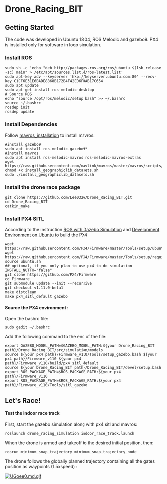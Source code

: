 # Drone_Racing_BIT

## Getting Started

The code was developed in Ubuntu 18.04, ROS Melodic and gazebo9.  PX4 is installed only for software in loop simulation. 

### Install ROS

```
sudo sh -c 'echo "deb http://packages.ros.org/ros/ubuntu $(lsb_release -sc) main" > /etc/apt/sources.list.d/ros-latest.list'
sudo apt-key adv --keyserver 'hkp://keyserver.ubuntu.com:80' --recv-key C1CF6E31E6BADE8868B172B4F42ED6FBAB17C654
sudo apt update
sudo apt-get install ros-melodic-desktop
# Source ROS
echo "source /opt/ros/melodic/setup.bash" >> ~/.bashrc
source ~/.bashrc
rosdep init
rosdep update
```

### Install Dependencies

Follow [mavros_installation](https://dev.px4.io/en/ros/mavros_installation.html) to install mavros:

```
#install gazebo9
sudo apt install ros-melodic-gazebo9*
#install mavros
sudo apt install ros-melodic-mavros ros-melodic-mavros-extras
wget https://raw.githubusercontent.com/mavlink/mavros/master/mavros/scripts/install_geographiclib_datasets.sh
chmod +x install_geographiclib_datasets.sh
sudo ./install_geographiclib_datasets.sh
```

### Install the drone race package

```
git clone https://github.com/Lee0326/Drone_Racing_BIT.git
cd Drone_Racing_BIT
catkin_make
```

### Install PX4 SITL  

According to the instruction [ROS with Gazebo Simulation](https://dev.px4.io/master/en/simulation/ros_interface.html) and [Development Environment on Ubuntu](https://dev.px4.io/master/en/setup/dev_env_linux_ubuntu.html) to build the PX4

```
wget https://raw.githubusercontent.com/PX4/Firmware/master/Tools/setup/ubuntu.sh
wget https://raw.githubusercontent.com/PX4/Firmware/master/Tools/setup/requirements.txt
source ubuntu.sh
## optional, if you only plan to use px4 to do simulation
INSTALL_NUTTX="false"
git clone https://github.com/PX4/Firmware
cd Firmware
git submodule update --init --recursive
git checkout v1.11.0-beta1
make distclean
make px4_sitl_default gazebo
```

#### Source the PX4 environment :

Open the bashrc file:

```
sudo gedit ~/.bashrc 
```

Add the following command to the end of the file:

```
export GAZEBO_MODEL_PATH=$GAZEBO_MODEL_PATH:${your Drone_Racing_BIT path}/Drone_Racing_BIT/src/simulation/models
source ${your px4 path}/Firmware_v110/Tools/setup_gazebo.bash ${your px4 path}/Firmware_v110 ${your px4 path}/Firmware_v110/build/px4_sitl_default
source ${your Drone_Racing_BIT path}/Drone_Racing_BIT/devel/setup.bash
export ROS_PACKAGE_PATH=$ROS_PACKAGE_PATH:${your px4 path}/Firmware_v110
export ROS_PACKAGE_PATH=$ROS_PACKAGE_PATH:${your px4 path}/Firmware_v110/Tools/sitl_gazebo
```

## Let's Race!

#### Test the indoor race track

First, start the gazebo simulation along with px4 sitl and mavros:

```
roslaunch drone_racing_simulation indoor_race_track.launch
```

When the drone is armed and takeoff to the desired initial position, then:

```
rosrun minimum_snap_trajectory minimum_snap_trajectory_node
```

The drone follows the globally planned trajectory containing all the gates position as waypoints (1.5xspeed) :

[![UGoee0.md.gif](https://s1.ax1x.com/2020/07/13/UGoee0.md.gif)](https://imgchr.com/i/UGoee0)